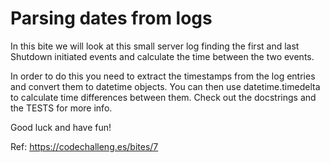 # Parsing dates from logs

In this bite we will look at this small server log finding the first and last Shutdown initiated events and calculate the time between the two events.

In order to do this you need to extract the timestamps from the log entries and convert them to datetime objects. You can then use datetime.timedelta to calculate time differences between them. Check out the docstrings and the TESTS for more info.

Good luck and have fun!

Ref: https://codechalleng.es/bites/7
